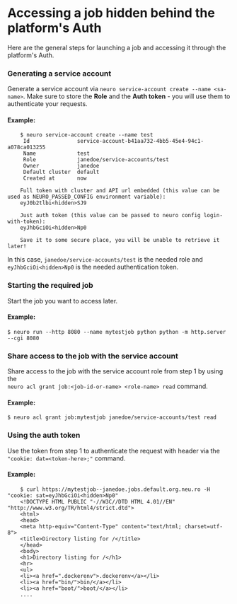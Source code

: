 # Accessing a job hidden behind the platform's Auth

Here are the general steps for launching a job and accessing it through the platform's Auth.

### Generating a service account

Generate a service account via `neuro service-account create --name <sa-name>`. Make sure to store the **Role** and the **Auth token** - you will use them to authenticate your requests.

#### Example:

```
    $ neuro service-account create --name test
     Id               service-account-b41aa732-4bb5-45e4-94c1-a078ca013255
     Name             test
     Role             janedoe/service-accounts/test
     Owner            janedoe
     Default cluster  default
     Created at       now
     
    Full token with cluster and API url embedded (this value can be used as NEURO_PASSED_CONFIG environment variable):
    eyJ0b2tlbi<hidden>SJ9
    
    Just auth token (this value can be passed to neuro config login-with-token):
    eyJhbGciOi<hidden>Np0
    
    Save it to some secure place, you will be unable to retrieve it later!
```

In this case, `janedoe/service-accounts/test` is the needed role and\
`eyJhbGciOi<hidden>Np0` is the needed authentication token.

### Starting the required job

Start the job you want to access later.

#### Example:

```
$ neuro run --http 8080 --name mytestjob python python -m http.server --cgi 8080
```

### Share access to the job with the service account

Share access to the job with the service account role from step 1 by using the \
`neuro acl grant job:<job-id-or-name> <role-name> read` command.

#### Example:

```
$ neuro acl grant job:mytestjob janedoe/service-accounts/test read
```

### Using the auth token

Use the token from step 1 to authenticate the request with header via the `"cookie: dat=<token-here>;"` command.

#### Example:

```
    $ curl https://mytestjob--janedoe.jobs.default.org.neu.ro -H "cookie: sat=eyJhbGciOi<hidden>Np0"
    <!DOCTYPE HTML PUBLIC "-//W3C//DTD HTML 4.01//EN" "http://www.w3.org/TR/html4/strict.dtd">
    <html>
    <head>
    <meta http-equiv="Content-Type" content="text/html; charset=utf-8">
    <title>Directory listing for /</title>
    </head>
    <body>
    <h1>Directory listing for /</h1>
    <hr>
    <ul>
    <li><a href=".dockerenv">.dockerenv</a></li>
    <li><a href="bin/">bin/</a></li>
    <li><a href="boot/">boot/</a></li>
    ....
```
